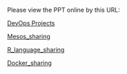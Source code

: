 Please view the PPT online by this URL:

[DevOps Projects](https://github.microstrategy.com/pages/DevOps/Slides/DevOps_projects/#/)

[Mesos_sharing](https://github.microstrategy.com/pages/DevOps/Slides/mesos_sharing/#/)

[R_language_sharing](https://github.microstrategy.com/pages/DevOps/Slides/R_sharing/#/)

[Docker_sharing](https://github.microstrategy.com/pages/DevOps/Slides/docker_sharing/#/)
